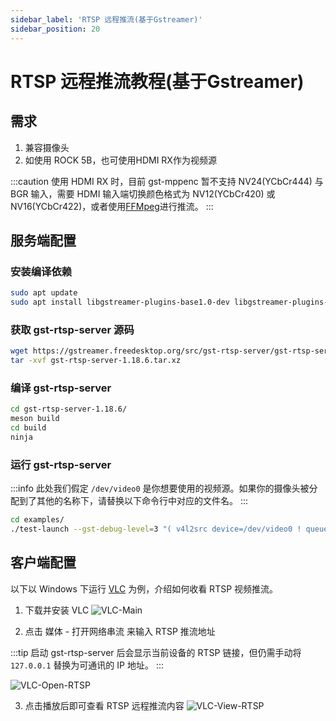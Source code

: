 ```yaml
---
sidebar_label: 'RTSP 远程推流(基于Gstreamer)'
sidebar_position: 20
---
```


# RTSP 远程推流教程(基于Gstreamer)

## 需求

1. 兼容摄像头
2. 如使用 ROCK 5B，也可使用HDMI RX作为视频源

:::caution
使用 HDMI RX 时，目前 gst-mppenc 暂不支持 NV24(YCbCr444) 与 BGR 输入，需要 HDMI 输入端切换颜色格式为 NV12(YCbCr420) 或 NV16(YCbCr422)，或者使用[FFMpeg](./rtsp-ffmpeg)进行推流。
:::

## 服务端配置

### 安装编译依赖

```bash
sudo apt update
sudo apt install libgstreamer-plugins-base1.0-dev libgstreamer-plugins-bad1.0-dev build-essential meson libcgroup-dev gobject-introspection libgirepository1.0-dev
```

### 获取 gst-rtsp-server 源码

```bash
wget https://gstreamer.freedesktop.org/src/gst-rtsp-server/gst-rtsp-server-1.18.6.tar.xz
tar -xvf gst-rtsp-server-1.18.6.tar.xz
```
### 编译 gst-rtsp-server

```bash
cd gst-rtsp-server-1.18.6/
meson build
cd build
ninja
```

### 运行 gst-rtsp-server

:::info
此处我们假定 `/dev/video0` 是你想要使用的视频源。如果你的摄像头被分配到了其他的名称下，请替换以下命令行中对应的文件名。
:::

```bash
cd examples/
./test-launch --gst-debug-level=3 "( v4l2src device=/dev/video0 ! queue ! mpph265enc bps=51200000 rc-mode=vbr !  rtph265pay name=pay0 pt=97 )"
```

## 客户端配置

以下以 Windows 下运行 [VLC](https://www.videolan.org/vlc/) 为例，介绍如何收看 RTSP 视频推流。

1. 下载并安装 VLC
![VLC-Main](/img/general-tutorial/rtsp/VLC-Main.webp)

2. 点击 媒体 - 打开网络串流 来输入 RTSP 推流地址

:::tip
启动 gst-rtsp-server 后会显示当前设备的 RTSP 链接，但仍需手动将 `127.0.0.1` 替换为可通讯的 IP 地址。
:::

![VLC-Open-RTSP](/img/general-tutorial/rtsp/VLC-Open-RTSP.webp)

3. 点击播放后即可查看 RTSP 远程推流内容
![VLC-View-RTSP](/img/general-tutorial/rtsp/VLC-View-RTSP.webp)